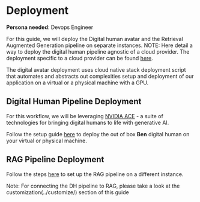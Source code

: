 # Deployment

**Persona needed**: Devops Engineer

For this guide, we will deploy the Digital human avatar and the Retrieval Augmented Generation pipeline on separate instances. 
NOTE:  Here detail a way to deploy the digital human pipeline agnostic of a cloud provider. The deployment specific to a cloud provider can be found [here](https://docs.nvidia.com/ace/latest/workflows/tokkio/text/deployment/AWS_CSP_Setup_Guide_automated.html). 

The digital avatar deployment uses cloud native stack deployment script that automates and abstracts out complexities setup and deployment of our application on a virtual or a physical machine with a GPU.  


## Digital Human Pipeline Deployment

For this workflow, we will be leveraging [NVIDIA ACE](https://developer.nvidia.com/ace) - a suite of technologies for bringing digital humans to life with generative AI.

Follow the setup guide [here](https://docs.nvidia.com/ace/latest/workflows/tokkio/text/deployment/Bare_Metal_Setup_Guide_automated.html) to deploy the out of box **Ben** digital human on your virtual or physical machine.

## RAG Pipeline Deployment

Follow the steps [here](https://github.com/NVIDIA/GenerativeAIExamples/tree/main/RAG/examples/basic_rag/langchain) to set up the RAG pipeline on a different instance.

Note: For connecting the DH pipeline to RAG, please take a look at the customization(../customize/) section of this guide
